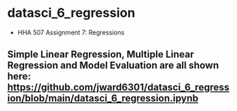 # datasci_6_regression
- HHA 507 Assignment 7: Regressions

## Simple Linear Regression, Multiple Linear Regression and Model Evaluation are all shown here: https://github.com/jward6301/datasci_6_regression/blob/main/datasci_6_regression.ipynb
